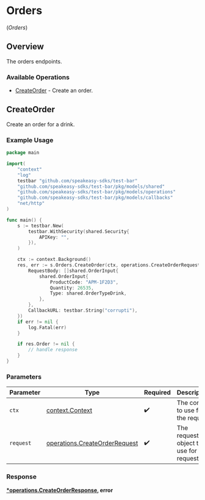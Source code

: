 # Orders
(*Orders*)

## Overview

The orders endpoints.

### Available Operations

* [CreateOrder](#createorder) - Create an order.

## CreateOrder

Create an order for a drink.

### Example Usage

```go
package main

import(
	"context"
	"log"
	testbar "github.com/speakeasy-sdks/test-bar"
	"github.com/speakeasy-sdks/test-bar/pkg/models/shared"
	"github.com/speakeasy-sdks/test-bar/pkg/models/operations"
	"github.com/speakeasy-sdks/test-bar/pkg/models/callbacks"
	"net/http"
)

func main() {
    s := testbar.New(
        testbar.WithSecurity(shared.Security{
            APIKey: "",
        }),
    )

    ctx := context.Background()
    res, err := s.Orders.CreateOrder(ctx, operations.CreateOrderRequest{
        RequestBody: []shared.OrderInput{
            shared.OrderInput{
                ProductCode: "APM-1F2D3",
                Quantity: 26535,
                Type: shared.OrderTypeDrink,
            },
        },
        CallbackURL: testbar.String("corrupti"),
    })
    if err != nil {
        log.Fatal(err)
    }

    if res.Order != nil {
        // handle response
    }
}
```

### Parameters

| Parameter                                                                      | Type                                                                           | Required                                                                       | Description                                                                    |
| ------------------------------------------------------------------------------ | ------------------------------------------------------------------------------ | ------------------------------------------------------------------------------ | ------------------------------------------------------------------------------ |
| `ctx`                                                                          | [context.Context](https://pkg.go.dev/context#Context)                          | :heavy_check_mark:                                                             | The context to use for the request.                                            |
| `request`                                                                      | [operations.CreateOrderRequest](../../models/operations/createorderrequest.md) | :heavy_check_mark:                                                             | The request object to use for the request.                                     |


### Response

**[*operations.CreateOrderResponse](../../models/operations/createorderresponse.md), error**

